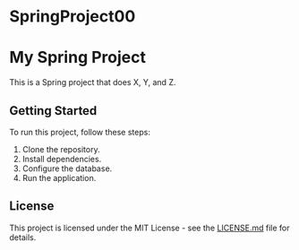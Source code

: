 # SpringProject00
# My Spring Project

This is a Spring project that does X, Y, and Z.

## Getting Started

To run this project, follow these steps:

1. Clone the repository.
2. Install dependencies.
3. Configure the database.
4. Run the application.

## License

This project is licensed under the MIT License - see the [LICENSE.md](LICENSE.md) file for details.
